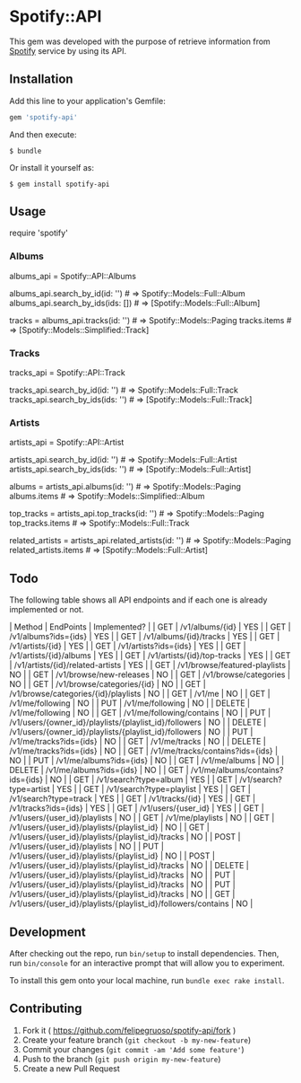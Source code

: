 # Spotify::API

This gem was developed with the purpose of retrieve information from [Spotify](https://spotify.com/) service by using its API.

## Installation

Add this line to your application's Gemfile:

```ruby
gem 'spotify-api'
```

And then execute:

    $ bundle

Or install it yourself as:

    $ gem install spotify-api

## Usage

require 'spotify'

### Albums
albums_api = Spotify::API::Albums

albums_api.search_by_id(id: '')    # => Spotify::Models::Full::Album
albums_api.search_by_ids(ids: [])  # => [Spotify::Models::Full::Album]

tracks = albums_api.tracks(id: '') # => Spotify::Models::Paging
tracks.items                       # => [Spotify::Models::Simplified::Track]

### Tracks
tracks_api = Spotify::API::Track

tracks_api.search_by_id(id: '')   # => Spotify::Models::Full::Track
tracks_api.search_by_ids(ids: '') # => [Spotify::Models::Full::Track]

### Artists
artists_api = Spotify::API::Artist

artists_api.search_by_id(id: '')   # => Spotify::Models::Full::Artist
artists_api.search_by_ids(ids: '') # => [Spotify::Models::Full::Artist]

albums = artists_api.albums(id: '') # => Spotify::Models::Paging
albums.items                        # => Spotify::Models::Simplified::Album

top_tracks = artists_api.top_tracks(id: '') # => Spotify::Models::Paging
top_tracks.items                            # => Spotify::Models::Full::Track

related_artists = artists_api.related_artists(id: '') # => Spotify::Models::Paging
related_artists.items                                 # => [Spotify::Models::Full::Artist]

## Todo

The following table shows all API endpoints and if each one is already implemented or not.

| Method | EndPoints                                                      | Implemented? |
| GET    | /v1/albums/{id}                                                | YES          |
| GET    | /v1/albums?ids={ids}                                           | YES          |
| GET    | /v1/albums/{id}/tracks                                         | YES          |
| GET    | /v1/artists/{id}                                               | YES          |
| GET    | /v1/artists?ids={ids}                                          | YES          |
| GET    | /v1/artists/{id}/albums                                        | YES          |
| GET    | /v1/artists/{id}/top-tracks                                    | YES          |
| GET    | /v1/artists/{id}/related-artists                               | YES          |
| GET    | /v1/browse/featured-playlists                                  | NO           |
| GET    | /v1/browse/new-releases                                        | NO           |
| GET    | /v1/browse/categories                                          | NO           |
| GET    | /v1/browse/categories/{id}                                     | NO           |
| GET    | /v1/browse/categories/{id}/playlists                           | NO           |
| GET    | /v1/me                                                         | NO           |
| GET    | /v1/me/following                                               | NO           |
| PUT    | /v1/me/following                                               | NO           |
| DELETE | /v1/me/following                                               | NO           |
| GET    | /v1/me/following/contains                                      | NO           |
| PUT    | /v1/users/{owner_id}/playlists/{playlist_id}/followers         | NO           |
| DELETE | /v1/users/{owner_id}/playlists/{playlist_id}/followers         | NO           |
| PUT    | /v1/me/tracks?ids={ids}                                        | NO           |
| GET    | /v1/me/tracks                                                  | NO           |
| DELETE | /v1/me/tracks?ids={ids}                                        | NO           |
| GET    | /v1/me/tracks/contains?ids={ids}                               | NO           |
| PUT    | /v1/me/albums?ids={ids}                                        | NO           |
| GET    | /v1/me/albums                                                  | NO           |
| DELETE | /v1/me/albums?ids={ids}                                        | NO           |
| GET    | /v1/me/albums/contains?ids={ids}                               | NO           |
| GET    | /v1/search?type=album                                          | YES          |
| GET    | /v1/search?type=artist                                         | YES          |
| GET    | /v1/search?type=playlist                                       | YES          |
| GET    | /v1/search?type=track                                          | YES          |
| GET    | /v1/tracks/{id}                                                | YES          |
| GET    | /v1/tracks?ids={ids}                                           | YES          |
| GET    | /v1/users/{user_id}                                            | YES          |
| GET    | /v1/users/{user_id}/playlists                                  | NO           |
| GET    | /v1/me/playlists                                               | NO           |
| GET    | /v1/users/{user_id}/playlists/{playlist_id}                    | NO           |
| GET    | /v1/users/{user_id}/playlists/{playlist_id}/tracks             | NO           |
| POST   | /v1/users/{user_id}/playlists                                  | NO           |
| PUT    | /v1/users/{user_id}/playlists/{playlist_id}                    | NO           |
| POST   | /v1/users/{user_id}/playlists/{playlist_id}/tracks             | NO           |
| DELETE | /v1/users/{user_id}/playlists/{playlist_id}/tracks             | NO           |
| PUT    | /v1/users/{user_id}/playlists/{playlist_id}/tracks             | NO           |
| PUT    | /v1/users/{user_id}/playlists/{playlist_id}/tracks             | NO           |
| GET    | /v1/users/{user_id}/playlists/{playlist_id}/followers/contains | NO           |

## Development

After checking out the repo, run `bin/setup` to install dependencies. Then, run `bin/console` for an interactive prompt that will allow you to experiment.

To install this gem onto your local machine, run `bundle exec rake install`.

## Contributing

1. Fork it ( https://github.com/felipegruoso/spotify-api/fork )
2. Create your feature branch (`git checkout -b my-new-feature`)
3. Commit your changes (`git commit -am 'Add some feature'`)
4. Push to the branch (`git push origin my-new-feature`)
5. Create a new Pull Request
